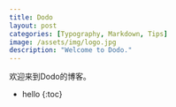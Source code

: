 ```yaml
---
title: Dodo
layout: post
categories: [Typography, Markdown, Tips]
image: /assets/img/logo.jpg
description: "Welcome to Dodo."
---
```


欢迎来到Dodo的博客。

* hello
{:toc}

